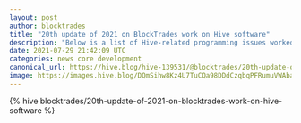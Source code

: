 ```yaml
---
layout: post
author: blocktrades
title: "20th update of 2021 on BlockTrades work on Hive software"
description: "Below is a list of Hive-related programming issues worked on by BlockTrades team during last week or so:"
date: 2021-07-29 21:42:09 UTC
categories: news core development
canonical_url: https://hive.blog/hive-139531/@blocktrades/20th-update-of-2021-on-blocktrades-work-on-hive-software
image: https://images.hive.blog/DQmSihw8Kz4U7TuCQa98DDdCzqbqPFRumuVWAbareiYZW1Z/blocktrades%20update.png
---
```

{% hive blocktrades/20th-update-of-2021-on-blocktrades-work-on-hive-software %}
